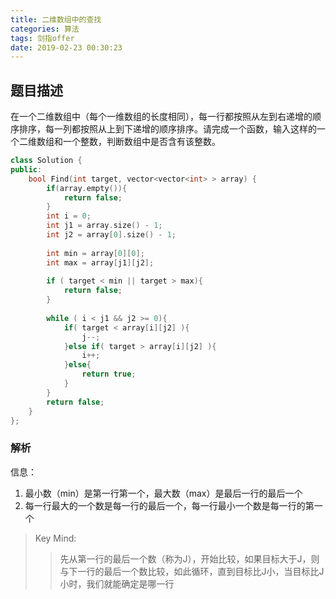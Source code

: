 ```yaml
---
title: 二维数组中的查找
categories: 算法
tags: 剑指offer
date: 2019-02-23 00:30:23
---
```



## 题目描述
在一个二维数组中（每个一维数组的长度相同），每一行都按照从左到右递增的顺序排序，每一列都按照从上到下递增的顺序排序。请完成一个函数，输入这样的一个二维数组和一个整数，判断数组中是否含有该整数。

``` c++
class Solution {
public:
    bool Find(int target, vector<vector<int> > array) {
        if(array.empty()){
            return false;
        }     
        int i = 0;
        int j1 = array.size() - 1;
        int j2 = array[0].size() - 1;
        
        int min = array[0][0];
        int max = array[j1][j2];
        
        if ( target < min || target > max){
            return false;
        }
        
        while ( i < j1 && j2 >= 0){
            if( target < array[i][j2] ){
                j--;
            }else if( target > array[i][j2] ){
                i++;
            }else{
                return true;
            }
        }
        return false;   
    }
};
```

### 解析
信息：

1. 最小数（min）是第一行第一个，最大数（max）是最后一行的最后一个
2. 每一行最大的一个数是每一行的最后一个，每一行最小一个数是每一行的第一个 

>Key Mind:
>>先从第一行的最后一个数（称为J），开始比较，如果目标大于J，则与下一行的最后一个数比较，如此循环，直到目标比J小，当目标比J小时，我们就能确定是哪一行


